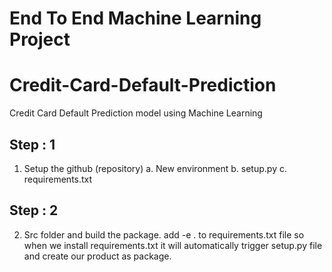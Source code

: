 # End To End Machine Learning Project
# Credit-Card-Default-Prediction
Credit Card Default Prediction model using Machine Learning

## Step : 1
1. Setup the github (repository)
    a. New environment
    b. setup.py
    c. requirements.txt

## Step : 2
2. Src folder and build the package.
add -e . to requirements.txt file so when we install requirements.txt it will automatically trigger setup.py file and create our product as package.

